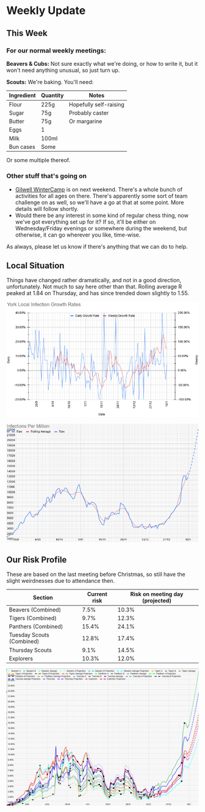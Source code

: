 # Weekly Update

## This Week

### For our normal weekly meetings:

**Beavers & Cubs:** Not sure exactly what we're doing, or how to write it, but it won't need anything unusual, so just turn up.

**Scouts:** We're baking. You'll need: 

| Ingredient | Quantity | Notes |
|---|---|---|
|Flour|225g|Hopefully self-raising|
|Sugar|75g|Probably caster|
|Butter|75g|Or margarine|
|Eggs|1| |
|Milk|100ml||
|Bun cases|Some||

Or some multiple thereof.

### Other stuff that's going on

- [Gilwell WinterCamp](https://www.wintercamp.org.uk/) is on next weekend. There's a whole bunch of activities for all ages on there. There's apparently some sort of team challenge on as well, so we'll have a go at that at some point. More details will follow shortly.  
- Would there be any interest in some kind of regular chess thing, now we've got everything set up for it? If so, it'll be either on Wednesday/Friday evenings or somewhere during the weekend, but otherwise, it can go wherever you like, time-wise.

As always, please let us know if there's anything that we can do to help.

## Local Situation

Things have changed rather dramatically, and not in a good direction, unfortunately. Not much to say here other than that. Rolling average R peaked at 1.84 on Thursday, and has since trended down slightly to 1.55.

![Infection Rate Graph](g181.png)


![Growth Rate Graph](g182.png)

## Our Risk Profile

These are based on the last meeting before Christmas, so still have the slight weirdnesses due to attendance then.

| Section  | Current risk | Risk on meeting day (projected) |
| --- | --- | --- | 
| Beavers (Combined) | 7.5% | 10.3% |
| Tigers (Combined) | 9.7% | 12.3% |
| Panthers (Combined) | 15.4% | 24.1% |
| Tuesday Scouts (Combined) | 12.8% | 17.4% |
| Thursday Scouts | 9.1% | 14.5% |
| Explorers | 10.3% | 12.0% |

![Our Risk Graph](g183.png)
